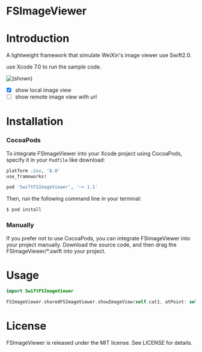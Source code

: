 # FSImageViewer

# Introduction
A lightweight framework that simulate WeiXin's image viewer use Swift2.0.

use Xcode 7.0 to run the sample code.

![(shown)](https://github.com/ldjhust/FSImageViewer/blob/master/demogif.gif)

- [x] show local image view
- [ ] show remote image view with url

# Installation
### CocoaPods
To integrate FSImageViewer into your Xcode project using CocoaPods, specify it in your `Podfile` like download:

```ruby
platform :ios, '8.0'
use_frameworks!

pod 'SwiftFSImageViewer', '~> 1.1'
```

Then, run the following command line in your terminal:

```bash
$ pod install
```

### Manually
If you prefer not to use CocoaPods, you can integrate FSImageViewer into your project manually. Download the source code, and then drag the FSImageViewer/*.swift into your project.

# Usage
```swift
import SwiftFSImageViewer

FSImageViewer.sharedFSImageViewer.showImageView(self.cat1, atPoint: self.cat1.center)
```

# License

FSImageViewer is released under the MIT license. See LICENSE for details.
